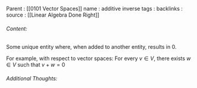 Parent : [[0101 Vector Spaces]]
name : additive inverse
tags : 
backlinks : 
source : [[Linear Algebra Done Right]]

###### Content:
Some unique entity where, when added to another entity, results in 0.

For example, with respect to vector spaces:
For every $v \in V$, there exists $w \in V$ such that $v+w = 0$ 

###### Additional Thoughts:
